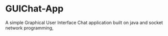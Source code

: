 # GUIChat-App
A simple Graphical User Interface Chat application built on java and socket network programming,
